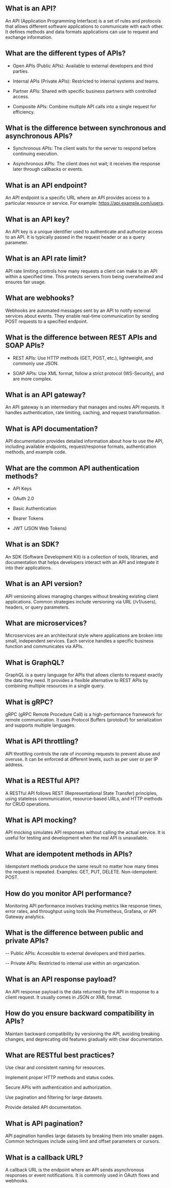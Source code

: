 ## What is an API?

An API (Application Programming Interface) is a set of rules and protocols that allows different software applications to communicate with each other. It defines methods and data formats applications can use to request and exchange information.

## What are the different types of APIs?

-   Open APIs (Public APIs): Available to external developers and third parties.

-   Internal APIs (Private APIs): Restricted to internal systems and teams.

-   Partner APIs: Shared with specific business partners with controlled access.

-   Composite APIs: Combine multiple API calls into a single request for efficiency.

## What is the difference between synchronous and asynchronous APIs?

-   Synchronous APIs: The client waits for the server to respond before continuing execution.

-   Asynchronous APIs: The client does not wait; it receives the response later through callbacks or events.

## What is an API endpoint?

An API endpoint is a specific URL where an API provides access to a particular resource or service.
For example: https://api.example.com/users.

## What is an API key?

An API key is a unique identifier used to authenticate and authorize access to an API.
It is typically passed in the request header or as a query parameter.

## What is an API rate limit?

API rate limiting controls how many requests a client can make to an API within a specified time.
This protects servers from being overwhelmed and ensures fair usage.

## What are webhooks?

Webhooks are automated messages sent by an API to notify external services about events.
They enable real-time communication by sending POST requests to a specified endpoint.

## What is the difference between REST APIs and SOAP APIs?

-   REST APIs: Use HTTP methods (GET, POST, etc.), lightweight, and commonly use JSON.

-   SOAP APIs: Use XML format, follow a strict protocol (WS-Security), and are more complex.

## What is an API gateway?

An API gateway is an intermediary that manages and routes API requests.
It handles authentication, rate limiting, caching, and request transformation.

## What is API documentation?

API documentation provides detailed information about how to use the API, including available endpoints, request/response formats, authentication methods, and example code.

## What are the common API authentication methods?

-   API Keys

-   OAuth 2.0

-   Basic Authentication

-   Bearer Tokens

-   JWT (JSON Web Tokens)

## What is an SDK?

An SDK (Software Development Kit) is a collection of tools, libraries, and documentation that helps developers interact with an API and integrate it into their applications.

## What is an API version?

API versioning allows managing changes without breaking existing client applications. Common strategies include versioning via URL (/v1/users), headers, or query parameters.

## What are microservices?

Microservices are an architectural style where applications are broken into small, independent services.
Each service handles a specific business function and communicates via APIs.

## What is GraphQL?

GraphQL is a query language for APIs that allows clients to request exactly the data they need.
It provides a flexible alternative to REST APIs by combining multiple resources in a single query.

## What is gRPC?

gRPC (gRPC Remote Procedure Call) is a high-performance framework for remote communication.
It uses Protocol Buffers (protobuf) for serialization and supports multiple languages.

## What is API throttling?

API throttling controls the rate of incoming requests to prevent abuse and overuse.
It can be enforced at different levels, such as per user or per IP address.

## What is a RESTful API?

A RESTful API follows REST (Representational State Transfer) principles, using stateless communication, resource-based URLs, and HTTP methods for CRUD operations.

## What is API mocking?

API mocking simulates API responses without calling the actual service.
It is useful for testing and development when the real API is unavailable.

## What are idempotent methods in APIs?

Idempotent methods produce the same result no matter how many times the request is repeated. Examples: GET, PUT, DELETE. Non-idempotent: POST.

## How do you monitor API performance?

Monitoring API performance involves tracking metrics like response times, error rates, and throughput using tools like Prometheus, Grafana, or API Gateway analytics.

## What is the difference between public and private APIs?

-- Public APIs: Accessible to external developers and third parties.

-- Private APIs: Restricted to internal use within an organization.

## What is an API response payload?

An API response payload is the data returned by the API in response to a client request.
It usually comes in JSON or XML format.

## How do you ensure backward compatibility in APIs?

Maintain backward compatibility by versioning the API, avoiding breaking changes,
and deprecating old features gradually with clear documentation.

## What are RESTful best practices?

Use clear and consistent naming for resources.

Implement proper HTTP methods and status codes.

Secure APIs with authentication and authorization.

Use pagination and filtering for large datasets.

Provide detailed API documentation.

## What is API pagination?

API pagination handles large datasets by breaking them into smaller pages.
Common techniques include using limit and offset parameters or cursors.

## What is a callback URL?

A callback URL is the endpoint where an API sends asynchronous responses or event notifications.
It is commonly used in OAuth flows and webhooks.
